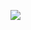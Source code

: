 ![](http://www.plantuml.com/plantuml/proxy?cache=no&src=https://raw.githubusercontent.com/oleksandrblazhko/ai202-baranyuk/laboratory-work-7/2-SoftwareDesign/2.7-PlantUML/UML-UseCase.puml)
